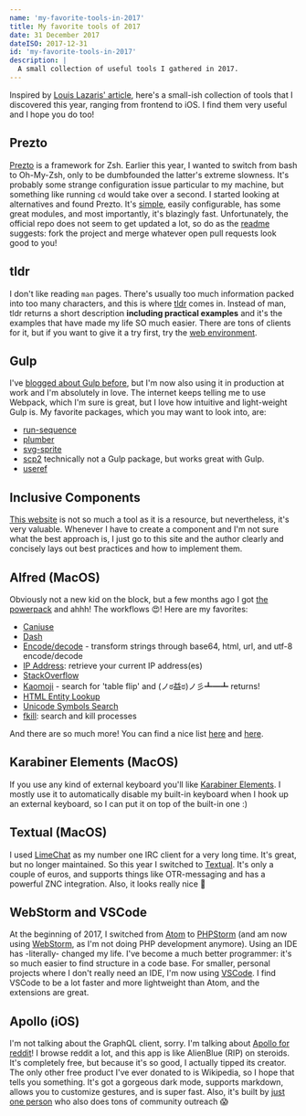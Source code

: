 ```yaml
---
name: 'my-favorite-tools-in-2017'
title: My favorite tools of 2017
date: 31 December 2017
dateISO: 2017-12-31
id: 'my-favorite-tools-in-2017'
description: |
  A small collection of useful tools I gathered in 2017.
---
```


Inspired by [Louis Lazaris' article](https://css-tricks.com/front-end-tools-favorite-finds-2017/), here's a small-ish collection of tools that I discovered this year, ranging from frontend to iOS. I find them very useful and I hope you do too!

## Prezto
[Prezto](https://github.com/sorin-ionescu/prezto) is a framework for Zsh. Earlier this year, I wanted to switch from bash to Oh-My-Zsh, only to be dumbfounded the latter's extreme slowness. It's probably some strange configuration issue particular to my machine, but something like running `cd` would take over a second. I started looking at alternatives and found Prezto. It's [simple](https://github.com/robbyrussell/oh-my-zsh/issues/377), easily configurable, has some great modules, and most importantly, it's blazingly fast. Unfortunately, the official repo does not seem to get updated a lot, so do as the [readme](https://github.com/sorin-ionescu/prezto#customization) suggests: fork the project and merge whatever open pull requests look good to you!

## tldr
I don't like reading `man` pages. There's usually too much information packed into too many characters, and this is where [tldr](https://github.com/tldr-pages/tldr) comes in. Instead of man, tldr returns a short description **including practical examples** and it's the examples that have made my life SO much easier. There are tons of clients for it, but if you want to give it a try first, try the [web environment](https://tldr.ostera.io).

## Gulp
I've [blogged about Gulp before](https://nienkedekker.com/blog/how-im-using-gulp-to-maintain-my-website), but I'm now also using it in production at work and I'm absolutely in love. The internet keeps telling me to use Webpack, which I'm sure is great, but I love how intuitive and light-weight Gulp is. My favorite packages, which you may want to look into, are:
- [run-sequence](https://www.npmjs.com/package/run-sequence)
- [plumber](gulp-plumber)
- [svg-sprite](https://www.npmjs.com/package/gulp-svg-sprite)
- [scp2](https://www.npmjs.com/package/scp2) technically not a Gulp package, but works great with Gulp.
- [useref](https://www.npmjs.com/package/gulp-useref)

## Inclusive Components
[This website](https://inclusive-components.design/) is not so much a tool as it is a resource, but nevertheless, it's very valuable. Whenever I have to create a component and I'm not sure what the best approach is, I just go to this site and the author clearly and concisely lays out best practices and how to implement them.

## Alfred (MacOS)
Obviously not a new kid on the block, but a few months ago I got [the powerpack](https://www.alfredapp.com/powerpack/buy/) and ahhh! The workflows 😍! Here are my favorites:
- [Caniuse](https://github.com/willfarrell/alfred-caniuse-workflow)
- [Dash](https://kapeli.com/dash)
- [Encode/decode](https://github.com/willfarrell/alfred-encode-decode-workflow) - transform strings through base64, html, url, and utf-8 encode/decode
- [IP Address](http://dferg.us/ip-address-workflow/): retrieve your current IP address(es)
- [StackOverflow](https://github.com/deanishe/alfred-stackoverflow)
- [Kaomoji](https://github.com/vinkla/alfred-kaomoji) - search for 'table flip' and (ノ⁠ಠ⁠益⁠ಠ)⁠ノ⁠彡⁠┻━┻ returns!
- [HTML Entity Lookup](https://github.com/ajgon/alfred2-html-entity-lookup)
- [Unicode Symbols Search](https://github.com/bevesce/unicode-symbols-search)
- [fkill](https://github.com/SamVerschueren/alfred-fkill): search and kill processes

And there are so much more! You can find a nice list [here](https://github.com/derimagia/awesome-alfred-workflows) and [here](https://github.com/zenorocha/alfred-workflows).

## Karabiner Elements (MacOS)
If you use any kind of external keyboard you'll like [Karabiner Elements](https://github.com/tekezo/Karabiner-Elements). I mostly use it to automatically disable my built-in keyboard when I hook up an external keyboard, so I can put it on top of the built-in one :)

## Textual (MacOS)
I used [LimeChat](http://limechat.net/mac/) as my number one IRC client for a very long time. It's great, but no longer maintained. So this  year I switched to [Textual](https://www.codeux.com/textual/). It's only a couple of euros, and supports things like OTR-messaging and has a powerful ZNC integration. Also, it looks really nice 🤗

## WebStorm and VSCode
At the beginning of 2017, I switched from [Atom](https://atom.io/) to [PHPStorm](https://www.jetbrains.com/phpstorm/) (and am now using [WebStorm](https://www.jetbrains.com/webstorm/), as I'm not doing PHP development anymore). Using an IDE has -literally- changed my life. I've become a much better programmer: it's so much easier to find structure in a code base. For smaller, personal projects where I don't really need an IDE, I'm now using [VSCode](https://code.visualstudio.com/). I find VSCode to be a lot faster and more lightweight than Atom, and the extensions are great.

## Apollo (iOS)
I'm not talking about the GraphQL client, sorry. I'm talking about [Apollo for reddit](https://apolloapp.io/)! I browse reddit a lot, and this app is like AlienBlue (RIP) on steroids. It's completely free, but because it's so good, I actually tipped its creator. The only other free product I've ever donated to is Wikipedia, so I hope that tells you something. It's got a gorgeous dark mode, supports markdown, allows you to customize gestures, and is super fast. Also, it's built by [just one person](https://twitter.com/ChristianSelig) who also does tons of community outreach 😱
